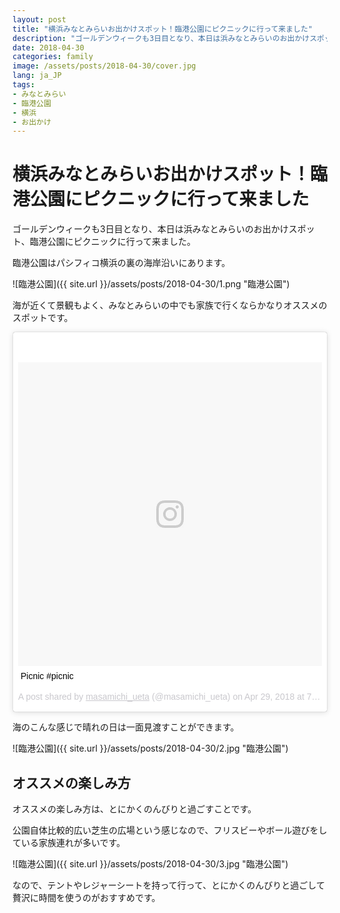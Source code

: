 ```yaml
---
layout: post
title: "横浜みなとみらいお出かけスポット！臨港公園にピクニックに行って来ました"
description: "ゴールデンウィークも3日目となり、本日は浜みなとみらいのお出かけスポット、臨港公園にピクニックに行って来ました。臨港公園はパシフィコ横浜の裏の海岸沿いにあります。海が近くて景観もよく、みなとみらいの中でも家族で行くならかなりオススメのスポットです。"
date: 2018-04-30
categories: family
image: /assets/posts/2018-04-30/cover.jpg
lang: ja_JP
tags:
- みなとみらい
- 臨港公園
- 横浜
- お出かけ
---
```


# 横浜みなとみらいお出かけスポット！臨港公園にピクニックに行って来ました

ゴールデンウィークも3日目となり、本日は浜みなとみらいのお出かけスポット、臨港公園にピクニックに行って来ました。

臨港公園はパシフィコ横浜の裏の海岸沿いにあります。

![臨港公園]({{ site.url }}/assets/posts/2018-04-30/1.png "臨港公園")

海が近くて景観もよく、みなとみらいの中でも家族で行くならかなりオススメのスポットです。

<blockquote class="instagram-media" data-instgrm-captioned data-instgrm-permalink="https://www.instagram.com/p/BiLZa6THRSH/" data-instgrm-version="8" style=" background:#FFF; border:0; border-radius:3px; box-shadow:0 0 1px 0 rgba(0,0,0,0.5),0 1px 10px 0 rgba(0,0,0,0.15); margin: 1px; max-width:658px; padding:0; width:99.375%; width:-webkit-calc(100% - 2px); width:calc(100% - 2px);"><div style="padding:8px;"> <div style=" background:#F8F8F8; line-height:0; margin-top:40px; padding:50.0% 0; text-align:center; width:100%;"> <div style=" background:url(data:image/png;base64,iVBORw0KGgoAAAANSUhEUgAAACwAAAAsCAMAAAApWqozAAAABGdBTUEAALGPC/xhBQAAAAFzUkdCAK7OHOkAAAAMUExURczMzPf399fX1+bm5mzY9AMAAADiSURBVDjLvZXbEsMgCES5/P8/t9FuRVCRmU73JWlzosgSIIZURCjo/ad+EQJJB4Hv8BFt+IDpQoCx1wjOSBFhh2XssxEIYn3ulI/6MNReE07UIWJEv8UEOWDS88LY97kqyTliJKKtuYBbruAyVh5wOHiXmpi5we58Ek028czwyuQdLKPG1Bkb4NnM+VeAnfHqn1k4+GPT6uGQcvu2h2OVuIf/gWUFyy8OWEpdyZSa3aVCqpVoVvzZZ2VTnn2wU8qzVjDDetO90GSy9mVLqtgYSy231MxrY6I2gGqjrTY0L8fxCxfCBbhWrsYYAAAAAElFTkSuQmCC); display:block; height:44px; margin:0 auto -44px; position:relative; top:-22px; width:44px;"></div></div> <p style=" margin:8px 0 0 0; padding:0 4px;"> <a href="https://www.instagram.com/p/BiLZa6THRSH/" style=" color:#000; font-family:Arial,sans-serif; font-size:14px; font-style:normal; font-weight:normal; line-height:17px; text-decoration:none; word-wrap:break-word;" target="_blank">Picnic #picnic</a></p> <p style=" color:#c9c8cd; font-family:Arial,sans-serif; font-size:14px; line-height:17px; margin-bottom:0; margin-top:8px; overflow:hidden; padding:8px 0 7px; text-align:center; text-overflow:ellipsis; white-space:nowrap;">A post shared by <a href="https://www.instagram.com/masamichi_ueta/" style=" color:#c9c8cd; font-family:Arial,sans-serif; font-size:14px; font-style:normal; font-weight:normal; line-height:17px;" target="_blank"> masamichi_ueta</a> (@masamichi_ueta) on <time style=" font-family:Arial,sans-serif; font-size:14px; line-height:17px;" datetime="2018-04-30T02:37:25+00:00">Apr 29, 2018 at 7:37pm PDT</time></p></div></blockquote> <script async defer src="//www.instagram.com/embed.js"></script>

海のこんな感じで晴れの日は一面見渡すことができます。

![臨港公園]({{ site.url }}/assets/posts/2018-04-30/2.jpg "臨港公園")


## オススメの楽しみ方

オススメの楽しみ方は、とにかくのんびりと過ごすことです。

公園自体比較的広い芝生の広場という感じなので、フリスビーやボール遊びをしている家族連れが多いです。

![臨港公園]({{ site.url }}/assets/posts/2018-04-30/3.jpg "臨港公園")

なので、テントやレジャーシートを持って行って、とにかくのんびりと過ごして贅沢に時間を使うのがおすすめです。